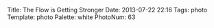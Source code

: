 Title: The Flow is Getting Stronger
Date: 2013-07-22 22:16
Tags: photo
Template: photo
Palette: white
PhotoNum: 63
